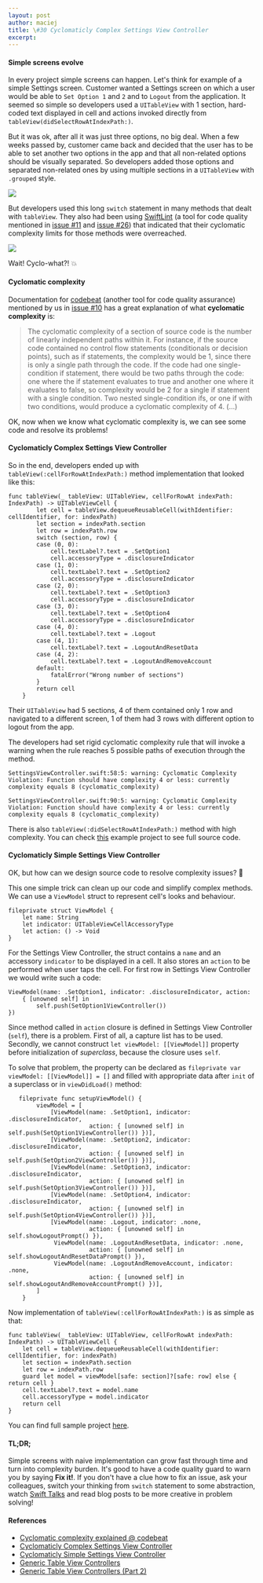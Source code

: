 ```yaml
---
layout: post
author: maciej
title: \#30 Cyclomaticly Complex Settings View Controller
excerpt: 
---
```

#### Simple screens evolve

In every project simple screens can happen. Let's think for example of a simple Settings screen. Customer wanted a Settings screen on which a user would be able to `Set Option 1` and `2` and to `Logout` from the application. It seemed so simple so developers used a `UITableView` with 1 section, hard-coded text displayed in cell and actions invoked directly from `tableView(didSelectRowAtIndexPath:)`. 

But it was ok, after all it was just three options, no big deal. When a few weeks passed by, customer came back and decided that the user has to be able to set another two options in the app and that all non-related options should be visually separated. So developers added those options and separated non-related ones by using multiple sections in a `UITableView` with `.grouped` style.

![](https://raw.githubusercontent.com/swiftingio/blog/%2330-Cyclomaticly-Complex-Settings-View-Controller/settings.png?utm_source=swifting.io&utm_medium=web&utm_campaign=blog%20post)

But developers used this long `switch` statement in many methods that dealt with `tableView`. They also had been using [SwiftLint](https://github.com/realm/SwiftLint?utm_source=swifting.io&utm_medium=web&utm_campaign=blog%20post) (a tool for code quality mentioned in [issue #11](https://swifting.io/blog/2016/03/29/11-swiftlint/?utm_source=swifting.io&utm_medium=web&utm_campaign=blog%20post) and [issue #26](https://swifting.io/blog/2016/10/25/26-swiftlint-sonarqube-and-checkmarx-what-else/?utm_source=swifting.io&utm_medium=web&utm_campaign=blog%20post)) that indicated that their cyclomatic complexity limits for those methods were overreached.

![](https://raw.githubusercontent.com/swiftingio/blog/%2330-Cyclomaticly-Complex-Settings-View-Controller/warning.png?utm_source=swifting.io&utm_medium=web&utm_campaign=blog%20post)

Wait! Cyclo-what?! 💥

#### Cyclomatic complexity

Documentation for [codebeat](https://hub.codebeat.co/docs/software-quality-metrics?utm_source=swifting.io&utm_medium=web&utm_campaign=blog%20post) (another tool for code quality assurance) mentioned by us in [issue #10](https://swifting.io/blog/2016/03/21/10-is-christmas-earlier-this-year-code-quality-analyser-abc/?utm_source=swifting.io&utm_medium=web&utm_campaign=blog%20post) has a great explanation of what **cyclomatic complexity** is:

> The cyclomatic complexity of a section of source code is the number of linearly independent paths within it. For instance, if the source code contained no control flow statements (conditionals or decision points), such as if statements, the complexity would be 1, since there is only a single path through the code. If the code had one single-condition if statement, there would be two paths through the code: one where the if statement evaluates to true and another one where it evaluates to false, so complexity would be 2 for a single if statement with a single condition. Two nested single-condition ifs, or one if with two conditions, would produce a cyclomatic complexity of 4. (...)

OK, now when we know what cyclomatic complexity is, we can see some code and resolve its problems!

#### Cyclomaticly Complex Settings View Controller

So in the end, developers ended up with `tableView(:cellForRowAtIndexPath:)` method implementation that looked like this:

```
func tableView(_ tableView: UITableView, cellForRowAt indexPath: IndexPath) -> UITableViewCell {
        let cell = tableView.dequeueReusableCell(withIdentifier: cellIdentifier, for: indexPath)
        let section = indexPath.section
        let row = indexPath.row
        switch (section, row) {
        case (0, 0):
            cell.textLabel?.text = .SetOption1
            cell.accessoryType = .disclosureIndicator
        case (1, 0):
            cell.textLabel?.text = .SetOption2
            cell.accessoryType = .disclosureIndicator
        case (2, 0):
            cell.textLabel?.text = .SetOption3
            cell.accessoryType = .disclosureIndicator
        case (3, 0):
            cell.textLabel?.text = .SetOption4
            cell.accessoryType = .disclosureIndicator
        case (4, 0):
            cell.textLabel?.text = .Logout
        case (4, 1):
            cell.textLabel?.text = .LogoutAndResetData
        case (4, 2):
            cell.textLabel?.text = .LogoutAndRemoveAccount
        default:
            fatalError("Wrong number of sections")
        }
        return cell
    }
```

Their `UITableView` had 5 sections, 4 of them contained only 1 row and navigated to a different screen, 1 of them had 3 rows with different option to logout from the app. 

The developers had set rigid cyclomatic complexity rule that will invoke a warning when the rule reaches 5 possible paths of execution through the method. 

```
SettingsViewController.swift:58:5: warning: Cyclomatic Complexity Violation: Function should have complexity 4 or less: currently complexity equals 8 (cyclomatic_complexity)

SettingsViewController.swift:90:5: warning: Cyclomatic Complexity Violation: Function should have complexity 4 or less: currently complexity equals 8 (cyclomatic_complexity)
```

There is also `tableView(:didSelectRowAtIndexPath:)` method with high complexity. You can check [this](https://github.com/swiftingio/cyclomaticlyComplexSettingsViewController?utm_source=swifting.io&utm_medium=web&utm_campaign=blog%20post) example project to see full source code. 

#### Cyclomaticly Simple Settings View Controller

OK, but how can we design source code to resolve complexity issues? 🤖

This one simple trick can clean up our code and simplify complex methods. We can use a `ViewModel` struct to represent cell's looks and behaviour.

```
fileprivate struct ViewModel {
    let name: String
    let indicator: UITableViewCellAccessoryType
    let action: () -> Void
}
```

For the Settings View Controller, the struct contains a `name` and an accessory `indicator` to be displayed in a cell. It also stores an `action` to be performed when user taps the cell. For first row in Settings View Controller we would write such a code:

```
ViewModel(name: .SetOption1, indicator: .disclosureIndicator, action: 
	{ [unowned self] in 
		self.push(SetOption1ViewController()) 
})
```

Since method called in `action` closure is defined in Settings View Controller (`self`), there is a problem. First of all, a capture list has to be used. Secondly, we cannot construct `let viewModel: [[ViewModel]]` property before initialization of *superclass*, because the closure uses `self`. 

To solve that problem, the property can be declared as `fileprivate var viewModel: [[ViewModel]] = []` and filled with appropriate data after `init` of a superclass or in `viewDidLoad()` method:

```
   fileprivate func setupViewModel() {
        viewModel = [
            [ViewModel(name: .SetOption1, indicator: .disclosureIndicator,
                       action: { [unowned self] in self.push(SetOption1ViewController()) })],
            [ViewModel(name: .SetOption2, indicator: .disclosureIndicator,
                       action: { [unowned self] in self.push(SetOption2ViewController()) })],
            [ViewModel(name: .SetOption3, indicator: .disclosureIndicator,
                       action: { [unowned self] in self.push(SetOption3ViewController()) })],
            [ViewModel(name: .SetOption4, indicator: .disclosureIndicator,
                       action: { [unowned self] in self.push(SetOption4ViewController()) })],
            [ViewModel(name: .Logout, indicator: .none,
                       action: { [unowned self] in self.showLogoutPrompt() }),
             ViewModel(name: .LogoutAndResetData, indicator: .none,
                       action: { [unowned self] in self.showLogoutAndResetDataPrompt() }),
             ViewModel(name: .LogoutAndRemoveAccount, indicator: .none,
                       action: { [unowned self] in self.showLogoutAndRemoveAccountPrompt() })],
        ]
    }
```

Now implementation of `tableView(:cellForRowAtIndexPath:)` is as simple as that:

```
func tableView(_ tableView: UITableView, cellForRowAt indexPath: IndexPath) -> UITableViewCell {
	let cell = tableView.dequeueReusableCell(withIdentifier: cellIdentifier, for: indexPath)
	let section = indexPath.section
	let row = indexPath.row
	guard let model = viewModel[safe: section]?[safe: row] else { return cell }
	cell.textLabel?.text = model.name
	cell.accessoryType = model.indicator
	return cell
}
```

You can find full sample project [here](https://github.com/swiftingio/CyclomaticlySimpleSettingsViewController?utm_source=swifting.io&utm_medium=web&utm_campaign=blog%20post).

#### TL;DR;
Simple screens with naive implementation can grow fast through time and turn into complexity burden. It's good to have a code quality guard to warn you by saying **Fix it!**. If you don't have a clue how to fix an issue, ask your colleagues, switch your thinking from `switch` statement to some abstraction, watch [Swift Talks](https://talk.objc.io?utm_source=swifting.io&utm_medium=web&utm_campaign=blog%20post) and read blog posts to be more creative in problem solving!

#### References
- [Cyclomatic complexity explained @ codebeat](https://hub.codebeat.co/docs/software-quality-metrics?utm_source=swifting.io&utm_medium=web&utm_campaign=blog%20post)
- [Cyclomaticly Complex Settings View Controller](https://github.com/swiftingio/cyclomaticlyComplexSettingsViewController?utm_source=swifting.io&utm_medium=web&utm_campaign=blog%20post)
- [Cyclomaticly Simple Settings View Controller](https://github.com/swiftingio/CyclomaticlySimpleSettingsViewController?utm_source=swifting.io&utm_medium=web&utm_campaign=blog%20post)
- [Generic Table View Controllers](https://talk.objc.io/episodes/S01E06-generic-table-view-controllers?utm_source=swifting.io&utm_medium=web&utm_campaign=blog%20post)
- [Generic Table View Controllers (Part 2)](https://talk.objc.io/episodes/S01E26-generic-table-view-controllers-part-2?utm_source=swifting.io&utm_medium=web&utm_campaign=blog%20post)
